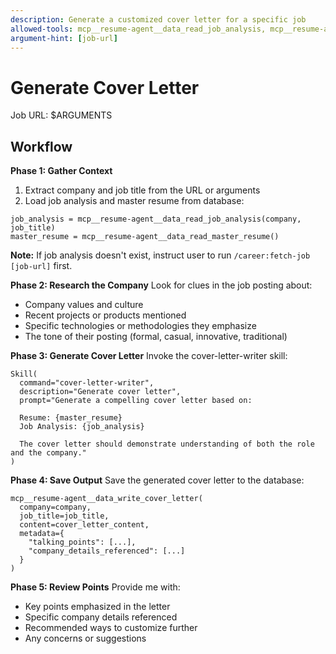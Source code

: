 ```yaml
---
description: Generate a customized cover letter for a specific job
allowed-tools: mcp__resume-agent__data_read_job_analysis, mcp__resume-agent__data_read_master_resume, mcp__resume-agent__data_write_cover_letter, Task, Skill
argument-hint: [job-url]
---
```


# Generate Cover Letter

Job URL: $ARGUMENTS

## Workflow

**Phase 1: Gather Context**
1. Extract company and job title from the URL or arguments
2. Load job analysis and master resume from database:
```
job_analysis = mcp__resume-agent__data_read_job_analysis(company, job_title)
master_resume = mcp__resume-agent__data_read_master_resume()
```

**Note:** If job analysis doesn't exist, instruct user to run `/career:fetch-job [job-url]` first.

**Phase 2: Research the Company**
Look for clues in the job posting about:
- Company values and culture
- Recent projects or products mentioned
- Specific technologies or methodologies they emphasize
- The tone of their posting (formal, casual, innovative, traditional)

**Phase 3: Generate Cover Letter**
Invoke the cover-letter-writer skill:
```
Skill(
  command="cover-letter-writer",
  description="Generate cover letter",
  prompt="Generate a compelling cover letter based on:

  Resume: {master_resume}
  Job Analysis: {job_analysis}

  The cover letter should demonstrate understanding of both the role and the company."
)
```

**Phase 4: Save Output**
Save the generated cover letter to the database:
```
mcp__resume-agent__data_write_cover_letter(
  company=company,
  job_title=job_title,
  content=cover_letter_content,
  metadata={
    "talking_points": [...],
    "company_details_referenced": [...]
  }
)
```

**Phase 5: Review Points**
Provide me with:
- Key points emphasized in the letter
- Specific company details referenced
- Recommended ways to customize further
- Any concerns or suggestions